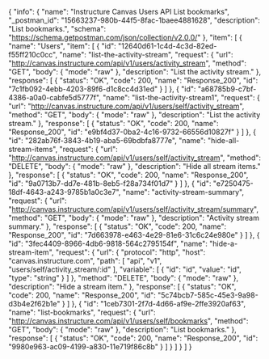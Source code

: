 {
  "info": {
    "name": "Instructure Canvas Users API List bookmarks",
    "_postman_id": "15663237-980b-44f5-8fac-1baee4881628",
    "description": "List bookmarks.",
    "schema": "https://schema.getpostman.com/json/collection/v2.0.0/"
  },
  "item": [
    {
      "name": "Users",
      "item": [
        {
          "id": "12640d61-1c4d-4c3d-82ed-f55ff210c0cc",
          "name": "list-the-activity-stream",
          "request": {
            "url": "http://canvas.instructure.com/api/v1/users/activity_stream",
            "method": "GET",
            "body": {
              "mode": "raw"
            },
            "description": "List the activity stream."
          },
          "response": [
            {
              "status": "OK",
              "code": 200,
              "name": "Response_200",
              "id": "7c1fb092-4ebb-4203-89f6-d1c8cc4d31ed"
            }
          ]
        },
        {
          "id": "a68785b9-c7bf-4386-a0a0-cabfe5d5777f",
          "name": "list-the-activity-stream1",
          "request": {
            "url": "http://canvas.instructure.com/api/v1/users/self/activity_stream",
            "method": "GET",
            "body": {
              "mode": "raw"
            },
            "description": "List the activity stream."
          },
          "response": [
            {
              "status": "OK",
              "code": 200,
              "name": "Response_200",
              "id": "e9bf4d37-0ba2-4c16-9732-66556d10827f"
            }
          ]
        },
        {
          "id": "282ab76f-3843-4b19-aba5-69bdbfa8777e",
          "name": "hide-all-stream-items",
          "request": {
            "url": "http://canvas.instructure.com/api/v1/users/self/activity_stream",
            "method": "DELETE",
            "body": {
              "mode": "raw"
            },
            "description": "Hide all stream items."
          },
          "response": [
            {
              "status": "OK",
              "code": 200,
              "name": "Response_200",
              "id": "9a0713b7-dd7e-481b-8eb5-f28a734f01d7"
            }
          ]
        },
        {
          "id": "e7250475-18df-4643-a243-9785b1a0c3e7",
          "name": "activity-stream-summary",
          "request": {
            "url": "http://canvas.instructure.com/api/v1/users/self/activity_stream/summary",
            "method": "GET",
            "body": {
              "mode": "raw"
            },
            "description": "Activity stream summary."
          },
          "response": [
            {
              "status": "OK",
              "code": 200,
              "name": "Response_200",
              "id": "7d663978-e463-4e29-81e6-31c6c24e980e"
            }
          ]
        },
        {
          "id": "3fec4409-8966-4db6-9818-564c2795154f",
          "name": "hide-a-stream-item",
          "request": {
            "url": {
              "protocol": "http",
              "host": "canvas.instructure.com",
              "path": [
                "api",
                "v1",
                "users/self/activity_stream/:id"
              ],
              "variable": [
                {
                  "id": "id",
                  "value": "id",
                  "type": "string"
                }
              ]
            },
            "method": "DELETE",
            "body": {
              "mode": "raw"
            },
            "description": "Hide a stream item."
          },
          "response": [
            {
              "status": "OK",
              "code": 200,
              "name": "Response_200",
              "id": "5c74bcb7-585c-45e3-9a98-d3b4e2f62b1e"
            }
          ]
        },
        {
          "id": "1ceb7301-2f7d-4d66-af9e-2ffe3920af63",
          "name": "list-bookmarks",
          "request": {
            "url": "http://canvas.instructure.com/api/v1/users/self/bookmarks",
            "method": "GET",
            "body": {
              "mode": "raw"
            },
            "description": "List bookmarks."
          },
          "response": [
            {
              "status": "OK",
              "code": 200,
              "name": "Response_200",
              "id": "9980e963-ac09-4199-a830-11e719f86c8b"
            }
          ]
        }
      ]
    }
  ]
}